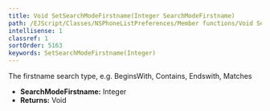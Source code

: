 ```yaml
---
title: Void SetSearchModeFirstname(Integer SearchModeFirstname)
path: /EJScript/Classes/NSPhoneListPreferences/Member functions/Void SetSearchModeFirstname(Integer p_0)
intellisense: 1
classref: 1
sortOrder: 5163
keywords: SetSearchModeFirstname(Integer)
---
```



The firstname search type, e.g. BeginsWith, Contains, Endswith, Matches



* **SearchModeFirstname:** Integer
* **Returns:** Void


